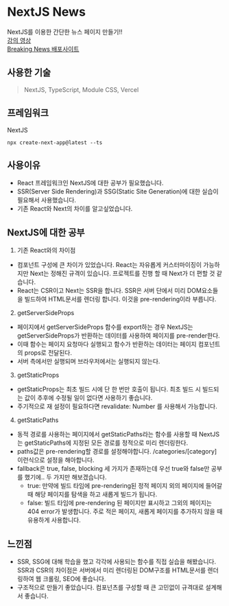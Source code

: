 # NextJS News
NextJS를 이용한 간단한 뉴스 페이지 만들기!!<br />
[강의 영상](https://www.youtube.com/watch?v=e1EIwuO-Dlo)<br />
[Breaking News 배포사이트](https://nextjs-btsbringmehere.vercel.app/)

## 사용한 기술
> NextJS, TypeScript, Module CSS, Vercel

## 프레임워크
NextJS
```
npx create-next-app@latest --ts
```

## 사용이유
- React 프레임워크인 NextJS에 대한 공부가 필요했습니다.
- SSR(Server Side Rendering)과 SSG(Static Site Generation)에 대한 실습이 필요해서 사용했습니다.
- 기존 React와 Next의 차이를 알고싶었습니다.

## NextJS에 대한 공부
1. 기존 React와의 차이점
  - 컴포넌트 구성에 큰 차이가 있었습니다. React는 자유롭게 커스터마이징이 가능하지만 Next는 정해진 규격이 있습니다. 프로젝트를 진행 할 때 Next가 더 편할 것 같습니다.
  - React는 CSR이고 Next는 SSR을 합니다. SSR은 서버 단에서 미리 DOM요소들을 빌드하여 HTML문서를 렌더링 합니다. 이것을 pre-rendering이라 부릅니다.
2. getServerSideProps
  - 페이지에서 getServerSideProps 함수를 export하는 경우 NextJS는 getServerSideProps가 반환하는 데이터를 사용하여 페이지를 pre-render한다.
  - 이때 함수는 페이지 요청마다 실행되고 함수가 반환하는 데이터는 페이지 컴포넌트의 props로 전달된다.
  - 서버 측에서만 실행되며 브라우저에서는 실행되지 않는다.
3. getStaticProps
  - getStaticProps는 최초 빌드 시에 단 한 번만 호출이 됩니다. 최초 빌드 시 빌드되는 값이 추후에 수정될 일이 없다면 사용하기 좋습니다.
  - 주기적으로 재 설정이 필요하다면 revalidate: Number 를 사용해서 가능합니다.
4. getStaticPaths
  - 동적 경로를 사용하는 페이지에서 getStaticPaths라는 함수를 사용할 때 NextJS는 getStaticPaths에 지정된 모든 경로를 정적으로 미리 렌더링한다.
  - paths값은 pre-rendering할 경로를 설정해야합니다. /categories/[category] 이런식으로 설정을 해아합니다.
  - fallback은 true, false, blocking 세 가지가 존재하는데 우선 true와 false만 공부를 했기에.. 두 가지만 해보겠습니다.
    - true: 만약에 빌드 타임에 pre-rendering된 정적 페이지 외의 페이지에 들어갈 때 해당 페이지를 탐색을 하고 새롭게 빌드가 됩니다.
    - false: 빌드 타임에 pre-rendering 된 페이지만 표시하고 그외의 페이지는 404 error가 발생합니다. 주로 적은 페이지, 새롭게 페이지를 추가하지 않을 때 유용하게 사용합니다.

## 느낀점
- SSR, SSG에 대해 학습을 했고 각각에 사용되는 함수를 직접 실습을 해봤습니다. SSR과 CSR의 차이점은 서버에서 미리 렌더링된 DOM구조를 HTML문서를 렌더링하여 웹 크롤링, SEO에 좋습니다.
- 구조적으로 만들기 좋았습니다. 컴포넌츠를 구성할 때 큰 고민없이 규격대로 설계해서 좋습니다.
